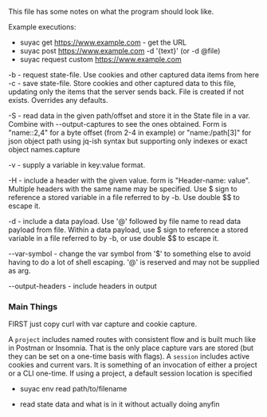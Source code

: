 This file has some notes on what the program should look like.

Example executions:

* suyac get https://www.example.com - get the URL
* suyac post https://www.example.com -d '{text}' (or -d @file)
* suyac request custom https://www.example.com

-b - request state-file. Use cookies and other captured data items from here
-c - save state-file. Store cookies and other captured data to this file,
updating only the items that the server sends back. File is created if not
exists. Overrides any defaults.

-S - read data in the given path/offset and store it in the State file in a var.
Combine with --output-captures to see the ones obtained.
Form is "name::2,4" for a byte offset (from 2-4 in example)
or "name:/path[3]" for json object path using jq-ish syntax but supporting only
indexes or exact object names.capture

-v - supply a variable in key:value format.

-H - include a header with the given value. form is "Header-name: value".
Multiple headers with the same name may be specified. Use $ sign to reference a
stored variable in a file referred to by -b. Use double $$ to escape it.

-d - include a data payload. Use '@' followed by file name to read data payload
from file. Within a data payload, use $ sign to reference a stored variable in a
file referred to by -b, or use double $$ to escape it.

--var-symbol - change the var symbol from '$' to something else to avoid having
to do a lot of shell escaping. '@' is reserved and may not be supplied as arg.

--output-headers - include headers in output



### Main Things
FIRST just copy curl with var capture and cookie capture.


A `project` includes named routes with consistent flow and is built much like in
Postman or Insomnia. That is the only place capture vars are stored (but they
can be set on a one-time basis with flags).
A `session` includes active cookies and current vars. It is something of an
invocation of either a project or a CLI one-time. If using a project, a default
session location is specified 
* suyac env read path/to/filename
- read state data and what is in it without actually doing anyfin